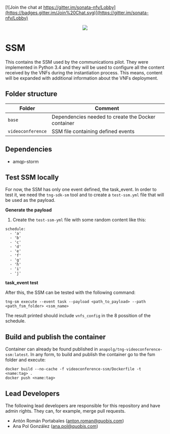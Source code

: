 [![Join the chat at https://gitter.im/sonata-nfv/Lobby](https://badges.gitter.im/Join%20Chat.svg)](https://gitter.im/sonata-nfv/Lobby)

<p align="center"><img src="https://github.com/sonata-nfv/tng-communications-pilot/wiki/images/sonata-5gtango-logo-500px.png" /></p>

# SSM
This contains the SSM used by the communications pilot. They were implemented in Python 3.4 and they will be used to configure all the content received by the VNFs during the instantiation process. This means, content will be expanded with additional information about the VNFs deployment.

## Folder structure

| Folder | Comment |
| --- | --- |
| `base` | Dependencies needed to create the Docker container |
| `videoconference` | SSM file containing defined events |

## Dependencies
* amqp-storm

## Test SSM locally
For now, the SSM has only one event defined, the task_event. In order to test it, we need the `tng-sdk-sm` tool and to create a `test-ssm.yml` file that will be used as the payload.

**Generate the payload**
1. Create the `test-ssm-yml` file with some random content like this:

```
schedule:
  - 'a'
  - 'b'
  - 'c'
  - 'd'
  - 'e'
  - 'f'
  - 'g'
  - 'h'
  - 'i'
  - 'j'
```

**task_event test**

After this, the SSM can be tested with the following command:

`tng-sm execute --event task --payload <path_to_payload> --path <path_fsm_folder> <ssm_name>`

The result printed should include `vnfs_config` in the 8 possition of the schedule.

## Build and publish the container
Container can already be found published in `anapolg/tng-videoconference-ssm:latest`. In any form, to build and publish the container go to the fsm folder and execute:

```
docker build --no-cache -f videoconference-ssm/Dockerfile -t <name:tag> .
docker push <name:tag>
```


## Lead Developers
The following lead developers are responsible for this repository and have admin rights. They can, for example, merge pull requests.

* Antón Román Portabales (anton.roman@quobis.com)
* Ana Pol González (ana.pol@quobis.com)
